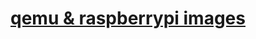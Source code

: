 # [qemu & raspberrypi images](https://drive.google.com/drive/folders/1P32Kmsvdk92PX-awqV6tDizEWt8Vaolb?usp=sharing)
